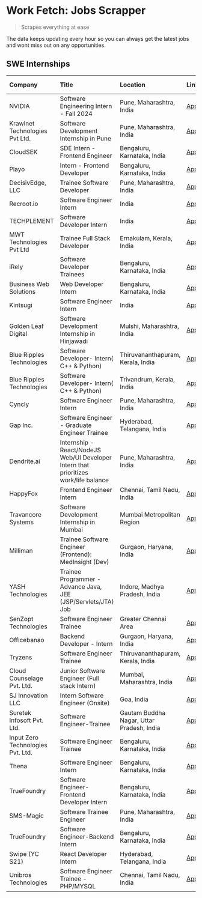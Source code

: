 # Work Fetch: Jobs Scrapper
> Scrapes everything at ease

The data keeps updating every hour so you can always get the latest jobs and wont miss out on any opportunities.

## SWE Internships
<!--START_SECTION:workfetch-->
| Company                           | Title                                                                                | Location                                  | Link                                                                                                                                                                                                                                                                                              | Date Posted   |
|:----------------------------------|:-------------------------------------------------------------------------------------|:------------------------------------------|:--------------------------------------------------------------------------------------------------------------------------------------------------------------------------------------------------------------------------------------------------------------------------------------------------|:--------------|
| NVIDIA                            | Software Engineering Intern - Fall 2024                                              | Pune, Maharashtra, India                  | [Apply](https://in.linkedin.com/jobs/view/software-engineering-intern-fall-2024-at-nvidia-3868585188?refId=dI1Cy0RKt4ImqsMC5a5qNQ%3D%3D&trackingId=woUqcX3oaODvFf0jmuQj9w%3D%3D&position=14&pageNum=1&trk=public_jobs_jserp-result_search-card)                                                   | 2024-03-23    |
| Krawlnet Technologies Pvt Ltd.    | Software Development Internship in Pune                                              | Pune, Maharashtra, India                  | [Apply](https://in.linkedin.com/jobs/view/software-development-internship-in-pune-at-krawlnet-technologies-pvt-ltd-3868318801?refId=22KcEqYdQ7DHeidYUHF%2FVw%3D%3D&trackingId=MVtKHm0W3LjVAvLnjbxVnQ%3D%3D&position=7&pageNum=0&trk=public_jobs_jserp-result_search-card)                         | 2024-03-22    |
| CloudSEK                          | SDE Intern - Frontend Engineer                                                       | Bengaluru, Karnataka, India               | [Apply](https://in.linkedin.com/jobs/view/sde-intern-frontend-engineer-at-cloudsek-3866616176?refId=22KcEqYdQ7DHeidYUHF%2FVw%3D%3D&trackingId=dDvRGG%2F93WbphyozvoVXCQ%3D%3D&position=16&pageNum=0&trk=public_jobs_jserp-result_search-card)                                                      | 2024-03-22    |
| Playo                             | Intern - Frontend Developer                                                          | Bengaluru, Karnataka, India               | [Apply](https://in.linkedin.com/jobs/view/intern-frontend-developer-at-playo-3864131172?refId=22KcEqYdQ7DHeidYUHF%2FVw%3D%3D&trackingId=RMiAy0JR71OSpo6dJrOcWw%3D%3D&position=25&pageNum=0&trk=public_jobs_jserp-result_search-card)                                                              | 2024-03-22    |
| DecisivEdge, LLC                  | Trainee Software Developer                                                           | Pune, Maharashtra, India                  | [Apply](https://in.linkedin.com/jobs/view/trainee-software-developer-at-decisivedge-llc-3853425558?refId=dI1Cy0RKt4ImqsMC5a5qNQ%3D%3D&trackingId=qcMafzIClvV3g71qrCS7vw%3D%3D&position=5&pageNum=1&trk=public_jobs_jserp-result_search-card)                                                      | 2024-03-22    |
| Recroot.io                        | Software Engineer Intern                                                             | India                                     | [Apply](https://in.linkedin.com/jobs/view/software-engineer-intern-at-recroot-io-3865016461?refId=dI1Cy0RKt4ImqsMC5a5qNQ%3D%3D&trackingId=rznoKiZiKaTB5ioHluKolA%3D%3D&position=8&pageNum=1&trk=public_jobs_jserp-result_search-card)                                                             | 2024-03-22    |
| TECHPLEMENT                       | Software Developer Intern                                                            | India                                     | [Apply](https://in.linkedin.com/jobs/view/software-developer-intern-at-techplement-3866751333?refId=dI1Cy0RKt4ImqsMC5a5qNQ%3D%3D&trackingId=dnumXmRMjT21ZPUp%2FjqUtA%3D%3D&position=24&pageNum=1&trk=public_jobs_jserp-result_search-card)                                                        | 2024-03-22    |
| MWT Technologies Pvt Ltd          | Trainee Full Stack Developer                                                         | Ernakulam, Kerala, India                  | [Apply](https://in.linkedin.com/jobs/view/trainee-full-stack-developer-at-mwt-technologies-pvt-ltd-3863344037?refId=22KcEqYdQ7DHeidYUHF%2FVw%3D%3D&trackingId=byFqyd6hnNiu6bI7RvnlqA%3D%3D&position=14&pageNum=0&trk=public_jobs_jserp-result_search-card)                                        | 2024-03-20    |
| iRely                             | Software Developer Trainees                                                          | Bengaluru, Karnataka, India               | [Apply](https://in.linkedin.com/jobs/view/software-developer-trainees-at-irely-3860566039?refId=22KcEqYdQ7DHeidYUHF%2FVw%3D%3D&trackingId=%2FtIftrTzVUH5Lzvj%2Biz3VA%3D%3D&position=4&pageNum=0&trk=public_jobs_jserp-result_search-card)                                                         | 2024-03-18    |
| Business Web Solutions            | Web Developer Intern                                                                 | Bengaluru, Karnataka, India               | [Apply](https://in.linkedin.com/jobs/view/web-developer-intern-at-business-web-solutions-3860721170?refId=dI1Cy0RKt4ImqsMC5a5qNQ%3D%3D&trackingId=0Nd3AG8JpruKJb5009Rd5w%3D%3D&position=1&pageNum=1&trk=public_jobs_jserp-result_search-card)                                                     | 2024-03-17    |
| Kintsugi                          | Software Engineer Intern                                                             | India                                     | [Apply](https://in.linkedin.com/jobs/view/software-engineer-intern-at-kintsugi-3857074071?refId=dI1Cy0RKt4ImqsMC5a5qNQ%3D%3D&trackingId=sWL5gDmFozooIhdwAlxN4Q%3D%3D&position=21&pageNum=1&trk=public_jobs_jserp-result_search-card)                                                              | 2024-03-16    |
| Golden Leaf Digital               | Software Development Internship in Hinjawadi                                         | Mulshi, Maharashtra, India                | [Apply](https://in.linkedin.com/jobs/view/software-development-internship-in-hinjawadi-at-golden-leaf-digital-3858085305?refId=22KcEqYdQ7DHeidYUHF%2FVw%3D%3D&trackingId=AYfSxvcPOiufshN%2Ft4Z5lg%3D%3D&position=15&pageNum=0&trk=public_jobs_jserp-result_search-card)                           | 2024-03-15    |
| Blue Ripples Technologies         | Software Developer- Intern( C++ & Python)                                            | Thiruvananthapuram, Kerala, India         | [Apply](https://in.linkedin.com/jobs/view/software-developer-intern-c%2B%2B-python-at-blue-ripples-technologies-3855594494?refId=22KcEqYdQ7DHeidYUHF%2FVw%3D%3D&trackingId=PnqMc1xAWty21maFHv82YQ%3D%3D&position=23&pageNum=0&trk=public_jobs_jserp-result_search-card)                           | 2024-03-14    |
| Blue Ripples Technologies         | Software Developer- Intern( C++  & Python)                                           | Trivandrum, Kerala, India                 | [Apply](https://in.linkedin.com/jobs/view/software-developer-intern-c%2B%2B-python-at-blue-ripples-technologies-3856150730?refId=dI1Cy0RKt4ImqsMC5a5qNQ%3D%3D&trackingId=u5XLpEBw8FiWFV%2B7DrOAMw%3D%3D&position=2&pageNum=1&trk=public_jobs_jserp-result_search-card)                            | 2024-03-13    |
| Cyncly                            | Software Engineer Intern                                                             | Pune, Maharashtra, India                  | [Apply](https://in.linkedin.com/jobs/view/software-engineer-intern-at-cyncly-3853990178?refId=dI1Cy0RKt4ImqsMC5a5qNQ%3D%3D&trackingId=GP5U9W8H5zn9qigs8jCiUQ%3D%3D&position=7&pageNum=1&trk=public_jobs_jserp-result_search-card)                                                                 | 2024-03-13    |
| Gap Inc.                          | Software Engineer - Graduate Engineer Trainee                                        | Hyderabad, Telangana, India               | [Apply](https://in.linkedin.com/jobs/view/software-engineer-graduate-engineer-trainee-at-gap-inc-3853818960?refId=22KcEqYdQ7DHeidYUHF%2FVw%3D%3D&trackingId=eIGIQ6jpAQcxg%2Buuiliqsg%3D%3D&position=6&pageNum=0&trk=public_jobs_jserp-result_search-card)                                         | 2024-03-12    |
| Dendrite.ai                       | Internship - React/NodeJS Web/UI Developer Intern that prioritizes work/life balance | Pune, Maharashtra, India                  | [Apply](https://in.linkedin.com/jobs/view/internship-react-nodejs-web-ui-developer-intern-that-prioritizes-work-life-balance-at-dendrite-ai-3853583200?refId=dI1Cy0RKt4ImqsMC5a5qNQ%3D%3D&trackingId=aJy8b4OCuM0ZrqY6fhzYDg%3D%3D&position=17&pageNum=1&trk=public_jobs_jserp-result_search-card) | 2024-03-12    |
| HappyFox                          | Frontend Engineer Intern                                                             | Chennai, Tamil Nadu, India                | [Apply](https://in.linkedin.com/jobs/view/frontend-engineer-intern-at-happyfox-3848357951?refId=dI1Cy0RKt4ImqsMC5a5qNQ%3D%3D&trackingId=j%2FGiYnvjewzz6QkGGDEBTw%3D%3D&position=22&pageNum=1&trk=public_jobs_jserp-result_search-card)                                                            | 2024-03-07    |
| Travancore Systems                | Software Development Internship in Mumbai                                            | Mumbai Metropolitan Region                | [Apply](https://in.linkedin.com/jobs/view/software-development-internship-in-mumbai-at-travancore-systems-3847706952?refId=dI1Cy0RKt4ImqsMC5a5qNQ%3D%3D&trackingId=Rkjusafbcs7cTyvKWbTegw%3D%3D&position=20&pageNum=1&trk=public_jobs_jserp-result_search-card)                                   | 2024-03-05    |
| Milliman                          | Trainee Software Engineer (Frontend): MedInsight (Dev)                               | Gurgaon, Haryana, India                   | [Apply](https://in.linkedin.com/jobs/view/trainee-software-engineer-frontend-medinsight-dev-at-milliman-3792874280?refId=22KcEqYdQ7DHeidYUHF%2FVw%3D%3D&trackingId=fc4OJ9fP7HtHJtV8uk0XrQ%3D%3D&position=9&pageNum=0&trk=public_jobs_jserp-result_search-card)                                    | 2024-03-01    |
| YASH Technologies                 | Trainee Programmer - Advance Java, JEE (JSP/Servlets/JTA) Job                        | Indore, Madhya Pradesh, India             | [Apply](https://in.linkedin.com/jobs/view/trainee-programmer-advance-java-jee-jsp-servlets-jta-job-at-yash-technologies-3811759183?refId=22KcEqYdQ7DHeidYUHF%2FVw%3D%3D&trackingId=6W5%2FBhOgHGfJNBXDrqgZ2g%3D%3D&position=22&pageNum=0&trk=public_jobs_jserp-result_search-card)                 | 2024-02-13    |
| SenZopt Technologies              | Software Engineer Trainee                                                            | Greater Chennai Area                      | [Apply](https://in.linkedin.com/jobs/view/software-engineer-trainee-at-senzopt-technologies-3827688781?refId=dI1Cy0RKt4ImqsMC5a5qNQ%3D%3D&trackingId=gDH%2F19odCodi34bPjqh69w%3D%3D&position=15&pageNum=1&trk=public_jobs_jserp-result_search-card)                                               | 2024-02-12    |
| Officebanao                       | Backend Developer - Intern                                                           | Gurgaon, Haryana, India                   | [Apply](https://in.linkedin.com/jobs/view/backend-developer-intern-at-officebanao-3814263731?refId=dI1Cy0RKt4ImqsMC5a5qNQ%3D%3D&trackingId=aYz1WHH4WENeK8Qi1pyV8w%3D%3D&position=10&pageNum=1&trk=public_jobs_jserp-result_search-card)                                                           | 2024-01-31    |
| Tryzens                           | Software Engineer Trainee                                                            | Thiruvananthapuram, Kerala, India         | [Apply](https://in.linkedin.com/jobs/view/software-engineer-trainee-at-tryzens-3809363491?refId=dI1Cy0RKt4ImqsMC5a5qNQ%3D%3D&trackingId=OthlIxJWJm89gHM0DiZjew%3D%3D&position=18&pageNum=1&trk=public_jobs_jserp-result_search-card)                                                              | 2024-01-18    |
| Cloud Counselage Pvt. Ltd.        | Junior Software Engineer (Full stack Intern)                                         | Mumbai, Maharashtra, India                | [Apply](https://in.linkedin.com/jobs/view/junior-software-engineer-full-stack-intern-at-cloud-counselage-pvt-ltd-3803132814?refId=dI1Cy0RKt4ImqsMC5a5qNQ%3D%3D&trackingId=ctTSP%2BpNa9wlE9bKB4eOQA%3D%3D&position=9&pageNum=1&trk=public_jobs_jserp-result_search-card)                           | 2024-01-11    |
| SJ Innovation LLC                 | Intern Software Engineer (Onsite)                                                    | Goa, India                                | [Apply](https://in.linkedin.com/jobs/view/intern-software-engineer-onsite-at-sj-innovation-llc-3799959011?refId=dI1Cy0RKt4ImqsMC5a5qNQ%3D%3D&trackingId=H6y9tHPad0RA8rtp1GivQA%3D%3D&position=25&pageNum=1&trk=public_jobs_jserp-result_search-card)                                              | 2024-01-11    |
| Suretek Infosoft Pvt. Ltd.        | Software Engineer-Trainee                                                            | Gautam Buddha Nagar, Uttar Pradesh, India | [Apply](https://in.linkedin.com/jobs/view/software-engineer-trainee-at-suretek-infosoft-pvt-ltd-3800934643?refId=dI1Cy0RKt4ImqsMC5a5qNQ%3D%3D&trackingId=z6XV4RHG%2BALpQ82pvvvH9A%3D%3D&position=3&pageNum=1&trk=public_jobs_jserp-result_search-card)                                            | 2024-01-09    |
| Input Zero Technologies Pvt. Ltd. | Software Engineer Trainee                                                            | Bengaluru, Karnataka, India               | [Apply](https://in.linkedin.com/jobs/view/software-engineer-trainee-at-input-zero-technologies-pvt-ltd-3800927643?refId=dI1Cy0RKt4ImqsMC5a5qNQ%3D%3D&trackingId=b49oyT8Jsf0PqKYvXrg0sQ%3D%3D&position=12&pageNum=1&trk=public_jobs_jserp-result_search-card)                                      | 2024-01-09    |
| Thena                             | Software Engineer Intern                                                             | Bengaluru, Karnataka, India               | [Apply](https://in.linkedin.com/jobs/view/software-engineer-intern-at-thena-3778731751?refId=22KcEqYdQ7DHeidYUHF%2FVw%3D%3D&trackingId=eHj6REisgWDsldfcLs%2FwIA%3D%3D&position=18&pageNum=0&trk=public_jobs_jserp-result_search-card)                                                             | 2023-12-05    |
| TrueFoundry                       | Software Engineer- Frontend Developer Intern                                         | Bengaluru, Karnataka, India               | [Apply](https://in.linkedin.com/jobs/view/software-engineer-frontend-developer-intern-at-truefoundry-3790095058?refId=22KcEqYdQ7DHeidYUHF%2FVw%3D%3D&trackingId=OYEd2%2FmWVLejaZHWcDG4Dg%3D%3D&position=17&pageNum=0&trk=public_jobs_jserp-result_search-card)                                    | 2023-11-24    |
| SMS-Magic                         | Software Trainee Engineer                                                            | Pune, Maharashtra, India                  | [Apply](https://in.linkedin.com/jobs/view/software-trainee-engineer-at-sms-magic-3761409781?refId=dI1Cy0RKt4ImqsMC5a5qNQ%3D%3D&trackingId=YNCnXqkDhBOtkHZQ1vHTAg%3D%3D&position=11&pageNum=1&trk=public_jobs_jserp-result_search-card)                                                            | 2023-11-16    |
| TrueFoundry                       | Software Engineer-Backend Intern                                                     | Bengaluru, Karnataka, India               | [Apply](https://in.linkedin.com/jobs/view/software-engineer-backend-intern-at-truefoundry-3779508170?refId=dI1Cy0RKt4ImqsMC5a5qNQ%3D%3D&trackingId=0CL6EiMmItKHh52yOd6FcA%3D%3D&position=13&pageNum=1&trk=public_jobs_jserp-result_search-card)                                                   | 2023-11-10    |
| Swipe (YC S21)                    | React Developer Intern                                                               | Hyderabad, Telangana, India               | [Apply](https://in.linkedin.com/jobs/view/react-developer-intern-at-swipe-yc-s21-3737600089?refId=22KcEqYdQ7DHeidYUHF%2FVw%3D%3D&trackingId=KLAp2rc%2FuELMTC9kB8YnIw%3D%3D&position=20&pageNum=0&trk=public_jobs_jserp-result_search-card)                                                        | 2023-10-13    |
| Unibros Technologies              | Software Engineer Trainee - PHP/MYSQL                                                | Chennai, Tamil Nadu, India                | [Apply](https://in.linkedin.com/jobs/view/software-engineer-trainee-php-mysql-at-unibros-technologies-3656599241?refId=dI1Cy0RKt4ImqsMC5a5qNQ%3D%3D&trackingId=328BpHiV4lbu%2BG5mZXCcCw%3D%3D&position=19&pageNum=1&trk=public_jobs_jserp-result_search-card)                                     | 2023-06-12    |
<!--END_SECTION:workfetch-->
